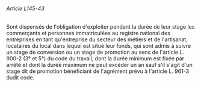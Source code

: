 ###### Article L145-43

Sont dispensés de l'obligation d'exploiter pendant la durée de leur stage les commerçants et personnes immatriculées au registre national des entreprises en tant qu'entreprise du secteur des métiers et de l'artisanat, locataires du local dans lequel est situé leur fonds, qui sont admis à suivre un stage de conversion ou un stage de promotion au sens de l'article L. 900-2 (3° et 5°) du code du travail, dont la durée minimum est fixée par arrêté et dont la durée maximum ne peut excéder un an sauf s'il s'agit d'un stage dit de promotion bénéficiant de l'agrément prévu à l'article L. 961-3 dudit code.

